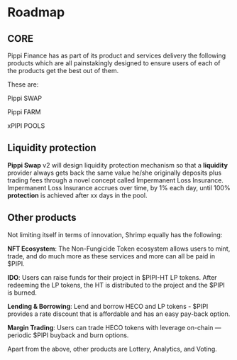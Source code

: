 # Roadmap

## **CORE**

Pippi Finance has as part of its product and services delivery the following products which are all painstakingly designed to ensure users of each of the products get the best out of them.

These are:

Pippi SWAP

Pippi FARM

xPIPI POOLS

## Liquidity protection 

**Pippi Swap** v2 will design liquidity protection mechanism so that a **liquidity** provider always gets back the same value he/she originally deposits plus trading fees through a novel concept called Impermanent Loss Insurance. Impermanent Loss Insurance accrues over time, by 1% each day, until 100% **protection** is achieved after xx days in the pool.

## **Other products**

Not limiting itself in terms of innovation, Shrimp equally has the following:

**NFT Ecosystem**: The Non-Fungicide Token ecosystem allows users to mint, trade, and do much more as these services and more can all be paid in $PIPI.

**IDO**: Users can raise funds for their project in $PIPI-HT LP tokens. After redeeming the LP tokens, the HT is distributed to the project and the $PIPI is burned.

**Lending & Borrowing**: Lend and borrow HECO and LP tokens - $PIPI provides a rate discount that is affordable and has an easy pay-back option.

**Margin Trading**: Users can trade HECO tokens with leverage on-chain — periodic $PIPI buyback and burn options.

Apart from the above, other products are Lottery, Analytics, and Voting.

